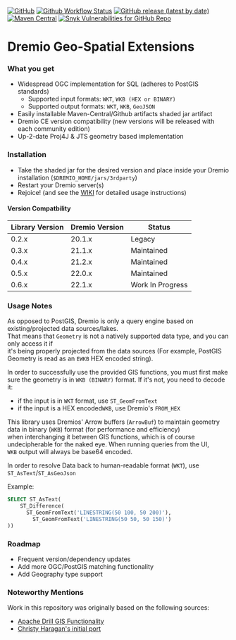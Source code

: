 [![GitHub](https://img.shields.io/github/license/sheinbergon/dremio-udf-gis?color=pink&style=for-the-badge)](https://github.com/sheinbergon/dremio-udf-gis/blob/master/LICENSE)
[![Github Workflow Status](https://img.shields.io/github/workflow/status/sheinbergon/dremio-udf-gis/Release%20Actions?style=for-the-badge)](https://github.com/sheinbergon/dremio-udf-gis/actions?query=workflow%3Arelease-actions)
[![GitHub release (latest by date)](https://img.shields.io/github/v/release/sheinbergon/dremio-udf-gis?color=%2340E0D0&style=for-the-badge)](https://github.com/sheinbergon/dremio-udf-gis/releases/latest)
[![Maven Central](https://img.shields.io/maven-central/v/org.sheinbergon/dremio-udf-gis?color=Crimson&style=for-the-badge)](https://search.maven.org/search?q=g:org.sheinbergon%20a:dremio-udf-gis*)
[![Snyk Vulnerabilities for GitHub Repo](https://img.shields.io/snyk/vulnerabilities/github/sheinbergon/dremio-udf-gis?color=432f95&style=for-the-badge)](https://app.snyk.io/org/sheinbergon/project/94183993-505b-439c-9078-6276fa4c1626)

# Dremio Geo-Spatial Extensions

### What you get
- Widespread OGC implementation for SQL (adheres to PostGIS standards)
  - Supported input formats: `WKT`, `WKB (HEX or BINARY)`
  - Supported output formats: `WKT`, `WKB`, `GeoJSON` 
- Easily installable Maven-Central/Github artifacts shaded jar artifact  
- Dremio CE version compatibility (new versions will be released with each community edition) 
- Up-2-date Proj4J & JTS geometry based implementation

### Installation
- Take the shaded jar for the desired version and place inside your Dremio installation (`$DREMIO_HOME/jars/3rdparty`)
- Restart your Dremio server(s)
- Rejoice! (and see the [WIKI](https://github.com/sheinbergon/dremio-udf-gis/wiki) for detailed usage instructions)

#### Version Compatbility

| Library Version | Dremio Version | Status           |
|-----------------|----------------|------------------|
| 0.2.x           | 20.1.x         | Legacy           |
| 0.3.x           | 21.1.x         | Maintained       |
| 0.4.x           | 21.2.x         | Maintained       |
| 0.5.x           | 22.0.x         | Maintained       |
| 0.6.x           | 22.1.x         | Work In Progress |

### Usage Notes
As opposed to PostGIS, Dremio is only a query engine based on existing/projected data sources/lakes.  
That means that `Geometry` is not a natively supported data type, and you can only access it if     
it's being properly projected from the data sources (For example, PostGIS Geometry is read as an `EWKB` HEX encoded string).

In order to successfully use the provided GIS functions, you must first make sure the geometry is in `WKB (BINARY)` format.
If it's not, you need to decode it:  
- if the input is in `WKT` format, use `ST_GeomFromText`
- if the input is a HEX encoded`WKB`, use Dremio's `FROM_HEX`

This library uses Dremios' Arrow buffers (`ArrowBuf`) to maintain geometry data in binary (`WKB`) format (for performance and efficiency)  
when interchanging it between GIS functions, which is of course undecipherable for the naked eye. When running queries from the UI,  
`WKB` output will always be base64 encoded. 

In order to resolve Data back to human-readable format (`WKT`), use `ST_AsText`/`ST_AsGeoJson`

Example:

```sql
SELECT ST_AsText(
    ST_Difference(
      ST_GeomFromText('LINESTRING(50 100, 50 200)'),
        ST_GeomFromText('LINESTRING(50 50, 50 150)')
))
```

### Roadmap
- Frequent version/dependency updates
- Add more OGC/PostGIS matching functionality
- Add Geography type support

### Noteworthy Mentions
Work in this repository was originally based on the following sources:  
- [Apache Drill GIS Functionality](https://github.com/apache/drill/tree/master/contrib/udfs/src/main/java/org/apache/drill/exec/udfs/gis)
- [Christy Haragan's initial port](https://github.com/christyharagan/dremio-gis)  